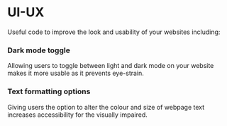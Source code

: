 # UI-UX
Useful code to improve the look and usability of your websites including:

### Dark mode toggle
Allowing users to toggle between light and dark mode on your website makes it more usable as it prevents eye-strain.

### Text formatting options
Giving users the option to alter the colour and size of webpage text increases accessibility for the visually impaired.
